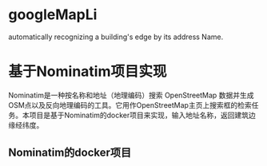 # googleMapLi
automatically recognizing a building's edge by its address Name.

# 基于Nominatim项目实现
Nominatim是一种按名称和地址（地理编码）搜索 OpenStreetMap 数据并生成OSM点以及反向地理编码的工具。它用作OpenStreetMap主页上搜索框的检索任务。本项目是基于Nominatim的docker项目来实现，输入地址名称，返回建筑边缘经纬度。

## Nominatim的docker项目
